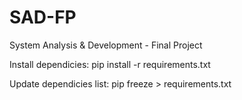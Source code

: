 # SAD-FP
System Analysis &amp; Development - Final Project


Install dependicies:
pip install -r requirements.txt

Update dependicies list:
pip freeze > requirements.txt